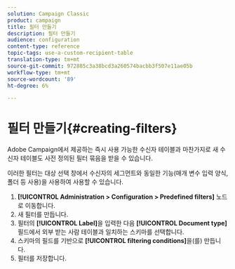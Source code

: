 ```yaml
---
solution: Campaign Classic
product: campaign
title: 필터 만들기
description: 필터 만들기
audience: configuration
content-type: reference
topic-tags: use-a-custom-recipient-table
translation-type: tm+mt
source-git-commit: 972885c3a38bcd3a260574bacbb3f507e11ae05b
workflow-type: tm+mt
source-wordcount: '89'
ht-degree: 6%

---
```



# 필터 만들기{#creating-filters}

Adobe Campaign에서 제공하는 즉시 사용 가능한 수신자 테이블과 마찬가지로 새 수신자 테이블도 사전 정의된 필터 묶음을 받을 수 있습니다.

이러한 필터는 대상 선택 창에서 수신자의 세그먼트와 동일한 기능(매개 변수 입력 양식, 폴더 등 사용)을 사용하여 사용할 수 있습니다.

1. **[!UICONTROL Administration > Configuration > Predefined filters]** 노드로 이동합니다.
1. 새 필터를 만듭니다.
1. 필터의 **[!UICONTROL Label]**&#x200B;을 입력한 다음 **[!UICONTROL Document type]** 필드에서 외부 받는 사람 테이블과 일치하는 스키마를 선택합니다.
1. 스키마의 필드를 기반으로 **[!UICONTROL filtering conditions]**&#x200B;을(를) 만듭니다.
1. 필터를 저장합니다.

